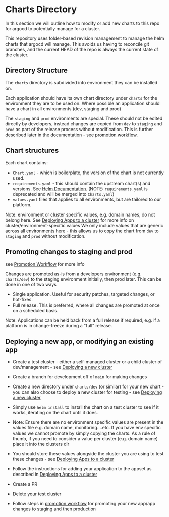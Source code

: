 # Charts Directory

In this section we will outline how to modify or add new charts to this repo for argocd to potentially manage for a cluster.

This repository uses folder-based revision management to manage the helm charts that argocd will manage. This avoids
us having to reconcile git branches, and the current HEAD of the repo is always the current state of the cluster.

## Directory Structure
The `charts` directory is subdivided into environment they can be installed on. 

Each application should have its own chart directory under `charts` for the environment they are to be used on. 
Where possible an application should have a chart in all environments (dev, staging and prod)

The `staging` and `prod` environments are special. These should not be edited directly by developers, instead changes are
copied from `dev` to `staging` and `prod` as part of the release process without modification. This is further described later in the documentation - see [promotion workflow](promotion.md).

## Chart structures
Each chart contains:

- `Chart.yaml` - which is boilerplate, the version of the chart is not currently used.
- `requirements.yaml` - this should contain the upstream chart(s) and versions. See [Helm Documentation](https://v2.helm.sh/docs/developing_charts/#managing-dependencies-with-requirements-yaml). (NOTE: `requirements.yaml` is deprecated and will be merged into `Charts.yaml`)
- `values.yaml` files that applies to all environments, but are tailored to our platform.

Note: environment or cluster specific values, e.g. domain names, do not belong here. See [Deploying Apps to a cluster](deploying-apps.md) for more info on cluster/environment-specific values
We only include values that are generic across all environments here - this allows us to copy the chart from `dev` to `staging` and `prod` without modification.

## Promoting changes to staging and prod

see [Promotion Workflow](promotion.md) for more info

Changes are promoted as-is from a developers environment (e.g. `charts/dev`) to the staging environment initially, then prod later.
This can be done in one of two ways

- Single application. Useful for security patches, targeted changes, or hot-fixes.
- Full release. This is preferred, where all changes are promoted at once on a scheduled basis.

Note: Applications can be held back from a full release if required, e.g. if a platform is in change-freeze during a "full" release.

## Deploying a new app, or modifying an existing app

- Create a test cluster - either a self-managed cluster or a child cluster of dev/management - see [Deploying a new cluster](clusters.md)

- Create a branch for development off of `main` for making changes

- Create a new directory under `charts/dev` (or similar) for your new chart - you can also choose to deploy a new cluster for testing - see [Deploying a new cluster](clusters.md)

- Simply use `helm install` to install the chart on a test cluster to see if it works, iterating on the chart until it does.

- Note: Ensure there are no environment specific values are present in the values file e.g. domain name, monitoring....etc. If you have env specific values we cannot promote by simply copying the charts. As a rule of thumb, if you need to consider a value per cluster (e.g. domain name) place it into the clusters dir

- You should store these values alongside the cluster you are using to test these changes - see [Deploying Apps to a cluster](deploying-apps.md)

- Follow the instructions for adding your application to the appset as described in [Deploying Apps to a cluster](deploying-apps.md)

- Create a PR

- Delete your test cluster

- Follow steps in [promotion workflow](promotion.md) for promoting your new app/app changes to staging and then production